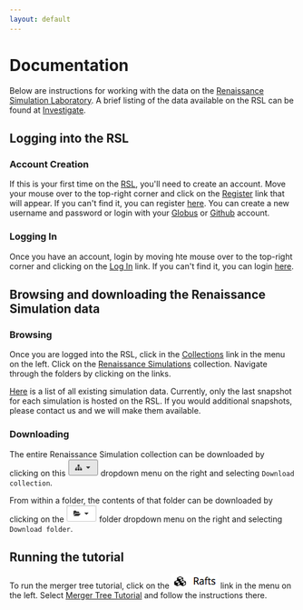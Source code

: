 ```yaml
---
layout: default
---
```


# Documentation

Below are instructions for working with the data on the [Renaissance Simulation Laboratory](https://girder.rensimlab.xyz/). A brief listing of the data available on the RSL can be found at [Investigate](investigate.html).
## Logging into the RSL

### Account Creation
If this is your first time on the [RSL](https://girder.rensimlab.xyz/), you'll need to create an account. Move your mouse over to the top-right corner and click on the [Register](https://girder.rensimlab.xyz/#?dialog=register) link that will appear. If you can't find it, you can register [here](https://girder.rensimlab.xyz/#?dialog=register). You can create a new username and password or login with your [Globus](https://www.globus.org/) or [Github](https://github.com/) account.

### Logging In
Once you have an account, login by moving hte mouse over to the top-right corner and clicking on the [Log In](https://girder.rensimlab.xyz/#?dialog=login) link. If you can't find it, you can login [here](https://girder.rensimlab.xyz/#?dialog=login).

## Browsing and downloading the Renaissance Simulation data

### Browsing
Once you are logged into the RSL, click in the [Collections](https://girder.rensimlab.xyz/#collections) link in the menu on the left. Click on the [Renaissance Simulations](https://girder.rensimlab.xyz/#collection/59b04a0e38eed90001dcc45b) collection. Navigate through the folders by clicking on the links.

[Here](investigate.html) is a list of all existing simulation data. Currently, only the last snapshot for each simulation is hosted on the RSL. If you would additional snapshots, please contact us and we will make them available.

### Downloading

The entire Renaissance Simulation collection can be downloaded by clicking on this ![collection image](images/collection.png) dropdown menu on the right and selecting `Download collection`.

From within a folder, the contents of that folder can be downloaded by clicking on the ![folder image](images/folder.png) folder dropdown menu on the right and selecting `Download folder`.

## Running the tutorial

To run the merger tree tutorial, click on the [![Rafts](images/rafts.png)](https://girder.rensimlab.xyz/#rafts) link in the menu on the left. Select [Merger Tree Tutorial](https://girder.rensimlab.xyz/#raft/5a860be19f31db0001782590/run) and follow the instructions there.
